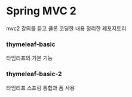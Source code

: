# Spring MVC 2
mvc2 강의를 듣고 클론 코딩한 내용 정리한 레포지토리

### thymeleaf-basic
타임리프의 기본 기능

### thymeleaf-basic-2
타임리프 스프링 통합과 폼 사용